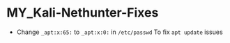 # MY_Kali-Nethunter-Fixes

- Change `_apt:x:65:` to `_apt:x:0:` in `/etc/passwd` To fix `apt update` issues
